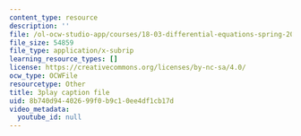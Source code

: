 ```yaml
---
content_type: resource
description: ''
file: /ol-ocw-studio-app/courses/18-03-differential-equations-spring-2010/8b740d94402699f0b9c10ee4df1cb17d_EWWw0jryj1A.srt
file_size: 54859
file_type: application/x-subrip
learning_resource_types: []
license: https://creativecommons.org/licenses/by-nc-sa/4.0/
ocw_type: OCWFile
resourcetype: Other
title: 3play caption file
uid: 8b740d94-4026-99f0-b9c1-0ee4df1cb17d
video_metadata:
  youtube_id: null
---
```

